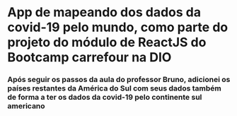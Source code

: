 # App de mapeando dos dados da covid-19 pelo mundo, como parte do projeto do módulo de ReactJS do Bootcamp carrefour na DIO

### Após seguir os passos da aula do professor Bruno, adicionei os países restantes da América do Sul com seus dados também de forma a ter os dados da covid-19 pelo continente sul americano

